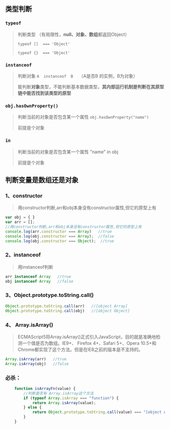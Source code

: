 ## 类型判断

### `typeof`

> 判断类型 （有局限性，**null、对象、数组**都返回Object）
>
> `typeof []  === 'Object'`
>
> `typeof {}  === 'Object'`

### `instanceof  `

> 判断对象  `A  instanceof  B  ` （A是否B 的实例，B为对象）  
>
> 能判断**对象**类型，不能判断基本数据类型，**其内部运行机制是判断在其原型链中能否找到该类型的原型**

### `obj.hasOwnProperty() `

> 判断当前的对象是否包含某一个属性  `obj.hasOwnProperty("name")`
>
> 前提是个对象

###  `in  `

> 判断当前的对象是否包含某一个属性  "name" in  obj
>
> 前提是个对象







## 判断变量是数组还是对象

### 1、constructor

>用constructor判断,arr和obj本身没有constructor属性,但它的原型上有

```javascript
var obj = { }
var arr = [];
//用constructor判断,arr和obj本身没有constructor属性,但它的原型上有
console.log(arr.constructor === Array)   //true
console.log(obj.constructor === Array);  //false
console.log(obj.constructor === Object);  //true
```

### 2、instanceof

>用instanceof判断

```javascript
arr instanceof Array   //true
obj instanceof Array   //false
```

### 3、Object.prototype.toString.call()

```javascript
Object.prototype.toString.call(arr)   //[object Array]
Object.prototype.toString.call(obj)   //[object Object]
```

### 4、 Array.isArray()

> ECMAScript5将Array.isArray()正式引入JavaScript，目的就是准确地检测一个值是否为数组。IE9+、 Firefox 4+、Safari 5+、Opera   10.5+和 Chrome都实现了这个方法。但是在IE8之前的版本是不支持的。 

```javascript
Array.isArray(arr)   //true
Array.isArray(obj)   //false
```





### 必杀：

```javascript
    function isArrayFn(value) {
        //判断是否有 Array.isArray这个方法
        if (typeof Array.isArray === "function") {
            return Array.isArray(value);
        } else {
            return Object.prototype.toString.call(value) === "[object Array]";
        }
    }
```

